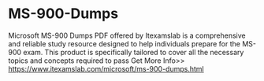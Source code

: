 # MS-900-Dumps
Microsoft MS-900 Dumps PDF offered by Itexamslab is a comprehensive and reliable study resource designed to help individuals prepare for the MS-900 exam. This product is specifically tailored to cover all the necessary topics and concepts required to pass Get More Info>> https://www.itexamslab.com/microsoft/ms-900-dumps.html
